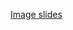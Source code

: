 [Image slides](https://docs.google.com/presentation/d/1FgdHYh_7aMqRfIfNzsfAmMufF7aCucakpmgPxa4D2xo/edit?usp=sharing)
